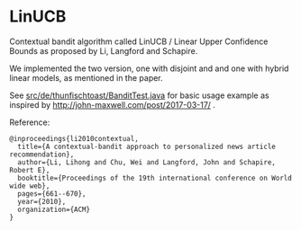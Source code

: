 # LinUCB
Contextual bandit algorithm called LinUCB / Linear Upper Confidence Bounds as proposed by Li, Langford and Schapire.

We implemented the two version, one with disjoint and and one with hybrid linear models, as mentioned in the paper.

See [src/de/thunfischtoast/BanditTest.java](https://github.com/thunfischtoast/LinUCB/blob/master/src/de/thunfischtoast/BanditTest.java) for basic usage example as inspired by http://john-maxwell.com/post/2017-03-17/ .


Reference:
```
@inproceedings{li2010contextual,
  title={A contextual-bandit approach to personalized news article recommendation},
  author={Li, Lihong and Chu, Wei and Langford, John and Schapire, Robert E},
  booktitle={Proceedings of the 19th international conference on World wide web},
  pages={661--670},
  year={2010},
  organization={ACM}
}
```
